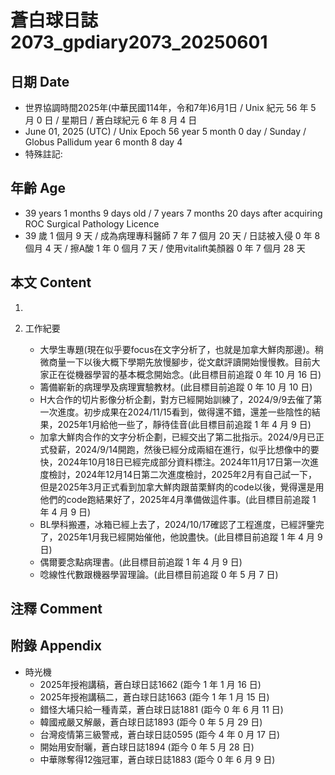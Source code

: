[_metadata_:encoding]: - "utf-8"
[_metadata_:language]: - "zh-Hant-TW"
[_metadata_:fileformat]: - "markdown"
[_metadata_:MIME_type]: - "text/plain"
[_metadata_:markdown_version]: - "commonmark version 0.30"
[_metadata_:markdown_spec]: - "https://spec.commonmark.org/0.30/"

# 蒼白球日誌2073_gpdiary2073_20250601 #

## 日期 Date ##

* 世界協調時間2025年(中華民國114年，令和7年)6月1日 / Unix 紀元 56 年 5 月 0 日 / 星期日 / 蒼白球紀元 6 年 8 月 4 日
* June 01, 2025 (UTC) / Unix Epoch 56 year 5 month 0 day / Sunday / Globus Pallidum year 6 month 8 day 4
* 特殊註記:

## 年齡 Age ##

* 39 years 1 months 9 days old / 7 years 7 months 20 days after acquiring ROC Surgical Pathology Licence
* 39 歲 1 個月 9 天 / 成為病理專科醫師 7 年 7 個月 20 天 / 日誌被入侵 0 年 8 個月 4 天 / 擦A酸 1 年 0 個月 7 天 / 使用vitalift美顏器 0 年 7 個月 28 天

## 本文 Content ##

1. 

2. 工作紀要

    - 大學生專題(現在似乎要focus在文字分析了，也就是加拿大鮮肉那邊)。稍微商量一下以後大概下學期先放慢腳步，從文獻評讀開始慢慢教。目前大家正在從機器學習的基本概念開始念。(此目標目前追蹤 0 年 10 月 16 日)
    - 籌備嶄新的病理學及病理實驗教材。(此目標目前追蹤 0 年 10 月 10 日)
    - H大合作的切片影像分析企劃，對方已經開始訓練了，2024/9/9去催了第一次進度。初步成果在2024/11/15看到，做得還不錯，還差一些陰性的結果，2025年1月給他一些了，靜待佳音(此目標目前追蹤 1 年 4 月 9 日)
    - 加拿大鮮肉合作的文字分析企劃，已經交出了第二批指示。2024/9月已正式發薪，2024/9/14開跑，然後已經分成兩組在進行，似乎比想像中的要快，2024年10月18日已經完成部分資料標注。2024年11月17日第一次進度檢討，2024年12月14日第二次進度檢討，2025年2月有自己試一下，但是2025年3月正式看到加拿大鮮肉跟苗栗鮮肉的code以後，覺得還是用他們的code跑結果好了，2025年4月準備做這件事。(此目標目前追蹤 1 年 4 月 9 日)
    - BL學科搬遷，冰箱已經上去了，2024/10/17確認了工程進度，已經評鑒完了，2025年1月我已經開始催他，他說盡快。(此目標目前追蹤 1 年 4 月 9 日)
    - 偶爾要念點病理書。(此目標目前追蹤 1 年 4 月 9 日)
    - 唸線性代數跟機器學習理論。(此目標目前追蹤 0 年 5 月 7 日)

## 注釋 Comment ##


## 附錄 Appendix ##

* 時光機
    - 2025年授袍講稿，蒼白球日誌1662 (距今 1 年 1 月 16 日)
    - 2025年授袍講稿二，蒼白球日誌1663 (距今 1 年 1 月 15 日)
    - 錯怪大埔只給一種青菜，蒼白球日誌1881 (距今 0 年 6 月 11 日)
    - 韓國戒嚴又解嚴，蒼白球日誌1893 (距今 0 年 5 月 29 日)
    - 台灣疫情第三級警戒，蒼白球日誌0595 (距今 4 年 0 月 17 日)
    - 開始用安耐曬，蒼白球日誌1894 (距今 0 年 5 月 28 日)
    - 中華隊奪得12強冠軍，蒼白球日誌1883 (距今 0 年 6 月 9 日)
